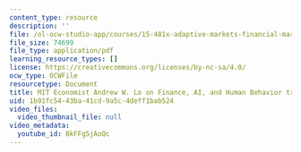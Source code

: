 ```yaml
---
content_type: resource
description: ''
file: /ol-ocw-studio-app/courses/15-481x-adaptive-markets-financial-market-dynamics-and-human-behavior-fall-2022/8kFFg5jAoQc_transcript.pdf
file_size: 74699
file_type: application/pdf
learning_resource_types: []
license: https://creativecommons.org/licenses/by-nc-sa/4.0/
ocw_type: OCWFile
resourcetype: Document
title: MIT Economist Andrew W. Lo on Finance, AI, and Human Behavior transcript
uid: 1b91fc54-43ba-41cd-9a5c-4deff1bab524
video_files:
  video_thumbnail_file: null
video_metadata:
  youtube_id: 8kFFg5jAoQc
---
```

